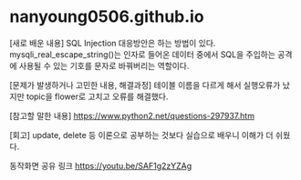 # nanyoung0506.github.io

[새로 배운 내용]
SQL Injection 대응방안은 하는 방법이 있다.
mysqli_real_escape_string()는 인자로 들어온 데이터 중에서 SQL을 주입하는 공격에 사용될 수 있는 기호를 문자로 바꿔버리는 역할이다.

[문제가 발생하거나 고민한 내용, 해결과정]
테이블 이름을 다르게 해서 실행오류가 났지만 topic을 flower로 고치고 오류를 해결했다.

[참고할 말한 내용]
https://www.python2.net/questions-297937.htm

[회고]
update, delete 등 이론으로 공부하는 것보다 실습으로 배우니 이해가 더 쉬웠다.

동작화면 공유 링크
https://youtu.be/SAF1g2zYZAg
